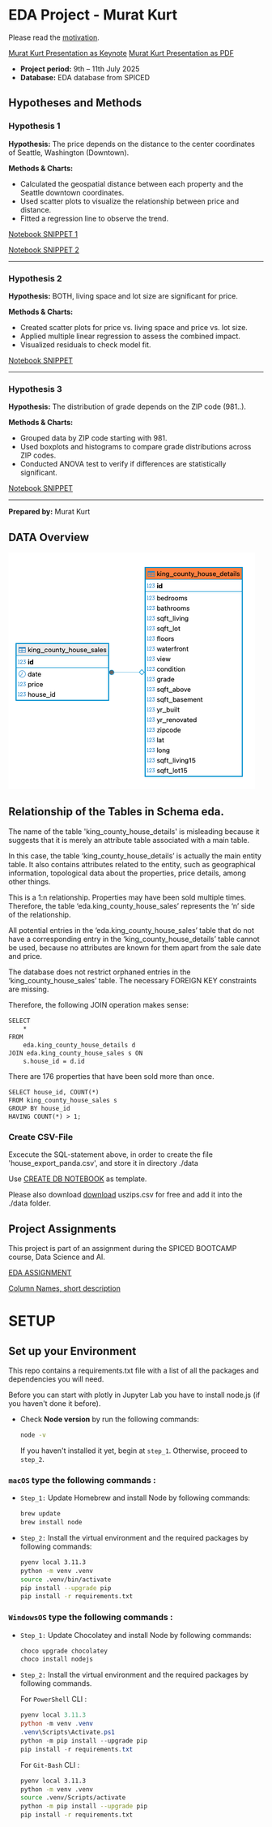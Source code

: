 # EDA Project - Murat Kurt

Please read the [motivation](./MURAT_HYPOTHESIS_01_DISTANZ_PRICE_SNIPPET1.ipynb).

[Murat Kurt Presentation as Keynote](./doc/EDA-Project-Murat-Kurt.key)
[Murat Kurt Presentation as PDF](./doc/EDA-Project-Murat-Kurt.pdf)

- **Project period:** 9th – 11th July 2025
- **Database:** EDA database from SPICED

## Hypotheses and Methods

### Hypothesis 1
**Hypothesis:** The price depends on the distance to the center coordinates of Seattle, Washington (Downtown).

**Methods & Charts:**  
- Calculated the geospatial distance between each property and the Seattle downtown coordinates.
- Used scatter plots to visualize the relationship between price and distance.
- Fitted a regression line to observe the trend.

[Notebook SNIPPET 1](./EDA_HYPOTHESIS_01_DISTANZ_PRICE_SNIPPET1.ipynb)

[Notebook SNIPPET 2](./EDA_HYPOTHESIS_01_DISTANZ_PRICE_SNIPPET2.ipynb)

---

### Hypothesis 2
**Hypothesis:** BOTH, living space and lot size are significant for price.

**Methods & Charts:**  
- Created scatter plots for price vs. living space and price vs. lot size.
- Applied multiple linear regression to assess the combined impact.
- Visualized residuals to check model fit.

[Notebook SNIPPET](./EDA_HYPOTHESIS_02_LIVINGSPACE_SNIPPET.ipynb)

---

### Hypothesis 3
**Hypothesis:** The distribution of grade depends on the ZIP code (981..).

**Methods & Charts:**  
- Grouped data by ZIP code starting with 981.
- Used boxplots and histograms to compare grade distributions across ZIP codes.
- Conducted ANOVA test to verify if differences are statistically significant.

[Notebook SNIPPET](./EDA_HYPOTHESIS_03_MODAL_GRADE_DEP_ZIP_SNIPPET1.ipynb)

---

**Prepared by:** Murat Kurt

## DATA Overview

![EDA DB DIAGRAM](img/db_diagram_eda.png)

## Relationship of the Tables in Schema eda.


The name of the table 'king_county_house_details' is misleading because it suggests that it is merely an attribute table associated with a main table.

In this case, the table ‘king_county_house_details’ is actually the main entity table. It also contains attributes related to the entity, such as geographical information, topological data about the properties, price details, among other things.

This is a 1:n relationship. Properties may have been sold multiple times. Therefore, the table ‘eda.king_county_house_sales’ represents the ‘n’ side of the relationship.

All potential entries in the ‘eda.king_county_house_sales’ table that do not have a corresponding entry in the ‘king_county_house_details’ table cannot be used, because no attributes are known for them apart from the sale date and price.

The database does not restrict orphaned entries in the ‘king_county_house_sales’ table. The necessary FOREIGN KEY constraints are missing.

Therefore, the following JOIN operation makes sense:
```
SELECT
	*
FROM
	eda.king_county_house_details d
JOIN eda.king_county_house_sales s ON
	s.house_id = d.id
```


There are 176 properties that have been sold more than once.
```
SELECT house_id, COUNT(*)
FROM king_county_house_sales s
GROUP BY house_id
HAVING COUNT(*) > 1;
```
### Create CSV-File

Excecute the SQL-statement above, in order to create the file 'house_export_panda.csv', and store it in directory ./data

Use [CREATE DB NOTEBOOK](./EDA_00_CREATE_CSV_FILE.ipynb) as template.

Please also download [download](https://simplemaps.com/data/us-zips) uszips.csv for free and add it into the ./data folder.

## Project Assignments

This project is part of an assignment during the SPICED BOOTCAMP course, Data Science and AI.

[EDA ASSIGNMENT](assignment.md)

[Column Names, short description](assignment.md)

# SETUP 

## Set up your Environment
This repo contains a requirements.txt file with a list of all the packages and dependencies you will need.

Before you can start with plotly in Jupyter Lab you have to install node.js (if you haven't done it before).
- Check **Node version**  by run the following commands:
    ```sh
    node -v
    ```
    If you haven't installed it yet, begin at `step_1`. Otherwise, proceed to `step_2`.


### **`macOS`** type the following commands : 


- `Step_1:` Update Homebrew and install Node by following commands:
    ```sh
    brew update
    brew install node
    ```

- `Step_2:` Install the virtual environment and the required packages by following commands:

    ```BASH
    pyenv local 3.11.3
    python -m venv .venv
    source .venv/bin/activate
    pip install --upgrade pip
    pip install -r requirements.txt
    ```
### **`WindowsOS`** type the following commands :


- `Step_1:` Update Chocolatey and install Node by following commands:
    ```sh
    choco upgrade chocolatey
    choco install nodejs
    ```

- `Step_2:` Install the virtual environment and the required packages by following commands.

   For `PowerShell` CLI :

    ```PowerShell
    pyenv local 3.11.3
    python -m venv .venv
    .venv\Scripts\Activate.ps1
    python -m pip install --upgrade pip
    pip install -r requirements.txt
    ```

    For `Git-Bash` CLI :
  
    ```BASH
    pyenv local 3.11.3
    python -m venv .venv
    source .venv/Scripts/activate
    python -m pip install --upgrade pip
    pip install -r requirements.txt
    ```
 

